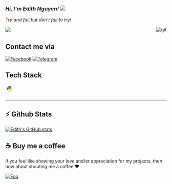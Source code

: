 ### *Hi, I'm Edith Nguyen!* <img src="https://media.giphy.com/media/hvRJCLFzcasrR4ia7z/giphy.gif" width="10px">

<script src="https://gist.github.com/Jawinski/b506cc6c789ffba7e7ce378507631178.js"></script>

*Try and fail,but don't fail to try!*

<img alt="gif" align="right" src="https://media.giphy.com/media/zOvBKUUEERdNm/giphy.gif"/>

![](https://komarev.com/ghpvc/?username=nedsion&label=Visitors+Count&color=brightgreen)

## Contact me via
[![Facebook](https://img.shields.io/badge/Facebook-0077B5?style=for-the-badge&logo=facebook&logoColor=white)](https://www.facebook.com/nedsion/) 
[![Telegram](https://img.shields.io/badge/Telegram-0077B5?style=for-the-badge&logo=telegram)](https://t.me/nedsion)


## Tech Stack

<img align="left" alt="Python" width="26px" src="https://raw.githubusercontent.com/github/explore/80688e429a7d4ef2fca1e82350fe8e3517d3494d/topics/python/python.png" />
<br />
<br />

---

## :zap: Github Stats
[![Edith's GitHub stats](https://github-readme-stats.vercel.app/api?username=nedsion)](https://github.com/nedsion)

## ☕ Buy me a coffee 
If you feel like showing your love and/or appreciation for my projects, then how about shouting me a coffee ❤

[![Foo](https://camo.githubusercontent.com/c3f856bacd5b09669157ed4774f80fb9d8622dd45ce8fdf2990d3552db99bd27/68747470733a2f2f7777772e6275796d6561636f666665652e636f6d2f6173736574732f696d672f637573746f6d5f696d616765732f6f72616e67655f696d672e706e67)](https://www.buymeacoffee.com/nedsion)
